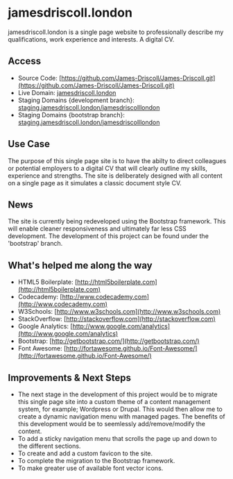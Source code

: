# jamesdriscoll.london

jamesdriscoll.london is a single page website to professionally describe my qualifications, work experience and interests. A digital CV.

## Access
* Source Code: [https://github.com/James-Driscoll/James-Driscoll.git](https://github.com/James-Driscoll/James-Driscoll.git)
* Live Domain: [jamesdriscoll.london](http://jamesdriscoll.london)
* Staging Domains {development branch}: [staging.jamesdriscoll.london/jamesdriscolllondon](http://staging.jamesdriscoll.london/jamesdriscolllondon/development)
* Staging Domains {bootstrap branch}: [staging.jamesdriscoll.london/jamesdriscolllondon](http://staging.jamesdriscoll.london/jamesdriscolllondon/bootstrap)

## Use Case
The purpose of this single page site is to have the abilty to direct colleagues or potential employers to a digital CV that will clearly outline my skills, experience and strengths. The site is deliberately designed with all content on a single page as it simulates a classic document style CV.

## News
The site is currently being redeveloped using the Bootstrap framework. This will enable cleaner responsiveness and ultimately far less CSS development. The development of this project can be found under the 'bootstrap' branch.

## What's helped me along the way
* HTML5 Boilerplate: [http://html5boilerplate.com](http://html5boilerplate.com)
* Codecademy: [http://www.codecademy.com](http://www.codecademy.com)
* W3Schools: [http://www.w3schools.com](http://www.w3schools.com)
* StackOverflow: [http://stackoverflow.com](http://stackoverflow.com)
* Google Analytics: [http://www.google.com/analytics](http://www.google.com/analytics)
* Bootstrap: [http://getbootstrap.com/](http://getbootstrap.com/)
* Font Awesome: [http://fortawesome.github.io/Font-Awesome/](http://fortawesome.github.io/Font-Awesome/)

## Improvements & Next Steps
* The next stage in the development of this project would be to migrate this single page site into a custom theme of a content management system, for example; Wordpress or Drupal. This would then allow me to create a dynamic navigation menu with managed pages. The benefits of this development would be to seemlessly add/remove/modify the content.
* To add a sticky navigation menu that scrolls the page up and down to the different sections.
* To create and add a custom favicon to the site.
* To complete the migration to the Bootstrap framework.
* To make greater use of available font vector icons.